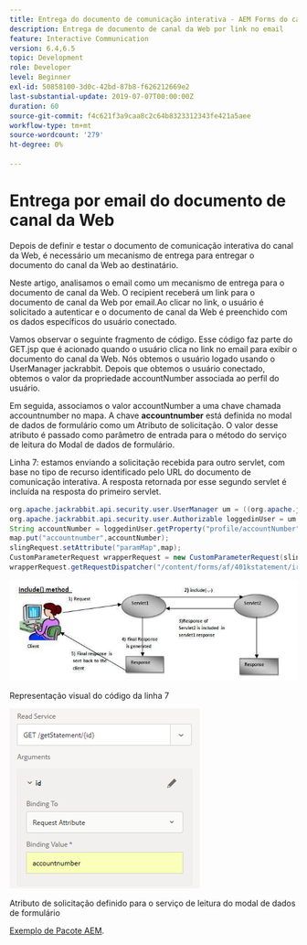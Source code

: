 ```yaml
---
title: Entrega do documento de comunicação interativa - AEM Forms do canal da Web
description: Entrega de documento de canal da Web por link no email
feature: Interactive Communication
version: 6.4,6.5
topic: Development
role: Developer
level: Beginner
exl-id: 50858100-3d0c-42bd-87b8-f626212669e2
last-substantial-update: 2019-07-07T00:00:00Z
duration: 60
source-git-commit: f4c621f3a9caa8c2c64b8323312343fe421a5aee
workflow-type: tm+mt
source-wordcount: '279'
ht-degree: 0%

---
```


# Entrega por email do documento de canal da Web

Depois de definir e testar o documento de comunicação interativa do canal da Web, é necessário um mecanismo de entrega para entregar o documento do canal da Web ao destinatário.

Neste artigo, analisamos o email como um mecanismo de entrega para o documento de canal da Web. O recipient receberá um link para o documento de canal da Web por email.Ao clicar no link, o usuário é solicitado a autenticar e o documento de canal da Web é preenchido com os dados específicos do usuário conectado.

Vamos observar o seguinte fragmento de código. Esse código faz parte do GET.jsp que é acionado quando o usuário clica no link no email para exibir o documento do canal da Web. Nós obtemos o usuário logado usando o UserManager jackrabbit. Depois que obtemos o usuário conectado, obtemos o valor da propriedade accountNumber associada ao perfil do usuário.

Em seguida, associamos o valor accountNumber a uma chave chamada accountnumber no mapa. A chave **accountnumber** está definida no modal de dados de formulário como um Atributo de solicitação. O valor desse atributo é passado como parâmetro de entrada para o método do serviço de leitura do Modal de dados de formulário.

Linha 7: estamos enviando a solicitação recebida para outro servlet, com base no tipo de recurso identificado pelo URL do documento de comunicação interativa. A resposta retornada por esse segundo servlet é incluída na resposta do primeiro servlet.

```java
org.apache.jackrabbit.api.security.user.UserManager um = ((org.apache.jackrabbit.api.JackrabbitSession) session).getUserManager();
org.apache.jackrabbit.api.security.user.Authorizable loggedinUser = um.getAuthorizable(session.getUserID());
String accountNumber = loggedinUser.getProperty("profile/accountNumber")[0].getString();
map.put("accountnumber",accountNumber);
slingRequest.setAttribute("paramMap",map);
CustomParameterRequest wrapperRequest = new CustomParameterRequest(slingRequest,"GET");
wrapperRequest.getRequestDispatcher("/content/forms/af/401kstatement/irastatement/channels/web.html").include(wrapperRequest, response);
```

![Incluir abordagem de método](assets/includemethod.jpg)

Representação visual do código da linha 7

![Solicitar configuração de parâmetro](assets/requestparameter.png)

Atributo de solicitação definido para o serviço de leitura do modal de dados de formulário

[Exemplo de Pacote AEM](assets/webchanneldelivery.zip).
